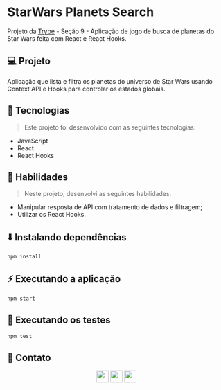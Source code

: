 # StarWars Planets Search
Projeto da [Trybe](https://www.betrybe.com/) - Seção 9 - Aplicação de jogo de busca de planetas do Star Wars feita com React e React Hooks.

## 💻 Projeto

Aplicação que lista e filtra os planetas do universo de Star Wars usando Context API e Hooks para controlar os estados globais.


## 🚀 Tecnologias
> Este projeto foi desenvolvido com as seguintes tecnologias:

- JavaScript
- React
- React Hooks

## 📌 Habilidades

> Neste projeto, desenvolvi as seguintes habilidades:

- Manipular resposta de API com tratamento de dados e filtragem;
- Utilizar os React Hooks.

## ⬇️ Instalando dependências

```bash
npm install
``` 

## ⚡ Executando a aplicação

```bash
npm start
``` 

## 🧪 Executando os testes

```bash
npm test
```

## 💬 Contato

<div align="center" style="display: inline_block">
  <a href="https://vitorwagner.github.io" target="_blank"><img height="28rem" src="https://img.shields.io/badge/my_portfolio-3fc337?style=for-the-badge" target="_blank"></a> 
  <a href="https://www.linkedin.com/in/vitorwagner" target="_blank"><img height="28rem" src="https://img.shields.io/badge/LinkedIn-0077B5?style=for-the-badge&logo=linkedin&logoColor=white"></a> 
  <a href = "mailto:vitormwagner@gmail.com"><img height="28rem" src="https://img.shields.io/badge/Gmail-D14836?style=for-the-badge&logo=gmail&logoColor=white" target="_blank"></a>
</div>

